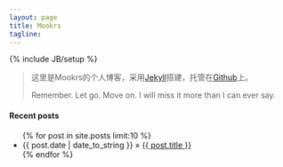 ```yaml
---
layout: page
title: Mookrs
tagline: 
---
```

{% include JB/setup %}

> 这里是Mookrs的个人博客，采用[Jekyll](https://github.com/mojombo/jekyll)搭建，托管在[Github](https://github.com)上。
>
> Remember. Let go. Move on. I will miss it more than I can ever say.

#### Recent posts
<ul class="posts">
{% for post in site.posts limit:10 %}
<li><span class="index-date-tag-fixed-width">{{ post.date | date_to_string }}</span> &raquo; <a href="{{ post.url }}">{{ post.title }}</a></li>
{% endfor %}
</ul>